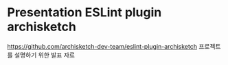# Presentation ESLint plugin archisketch

https://github.com/archisketch-dev-team/eslint-plugin-archisketch 프로젝트를 설명하기 위한 발표 자료
